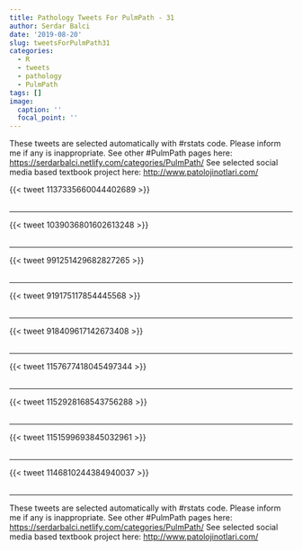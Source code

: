 ```yaml
---
title: Pathology Tweets For PulmPath - 31
author: Serdar Balci
date: '2019-08-20'
slug: tweetsForPulmPath31
categories:
  - R
  - tweets
  - pathology
  - PulmPath
tags: []
image:
  caption: ''
  focal_point: ''
---
```



These tweets are selected automatically with #rstats code. Please inform me if any is inappropriate.
See other #PulmPath pages here: https://serdarbalci.netlify.com/categories/PulmPath/ 
See selected social media based textbook project here: http://www.patolojinotlari.com/

{{< tweet 1137335660044402689 >}}
<br>
<br>
<hr>
{{< tweet 1039036801602613248 >}}
<br>
<br>
<hr>
{{< tweet 991251429682827265 >}}
<br>
<br>
<hr>
{{< tweet 919175117854445568 >}}
<br>
<br>
<hr>
{{< tweet 918409617142673408 >}}
<br>
<br>
<hr>
{{< tweet 1157677418045497344 >}}
<br>
<br>
<hr>
{{< tweet 1152928168543756288 >}}
<br>
<br>
<hr>
{{< tweet 1151599693845032961 >}}
<br>
<br>
<hr>
{{< tweet 1146810244384940037 >}}
<br>
<br>
<hr>


These tweets are selected automatically with #rstats code. Please inform me if any is inappropriate.
See other #PulmPath pages here: https://serdarbalci.netlify.com/categories/PulmPath/ 
See selected social media based textbook project here: http://www.patolojinotlari.com/
